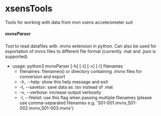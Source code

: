 # xsensTools
Tools for working with data from mvn xsens accelerometer suit


##### mvnxParser
Tool to read datafiles with .mvnx extension in python. Can also be used for exportation of mvnx files to different file format (currently .mat and .json is supported). 

* usage: python3 mvnxParser [-h] [-t] [-v] [-l] filenames
    * filenames: filename(s) or directory containing .mvnx files for conversion and export
    * -h, --help:     show this help message and exit
    * -t, --savetsv:  save data as .tsv instead of .mat
    * -v, --verbose:   increase output verbosity
    * -l, --filelist: use this flag when passing multiple filenames (please use comma-separated filenames 
    e.g. 'S01-001.mvnx,S01-002.mvnx,S01-003.mvnx')
